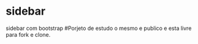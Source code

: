 # sidebar
sidebar com bootstrap
#Porjeto de estudo o mesmo e publico e esta livre para fork e clone.
